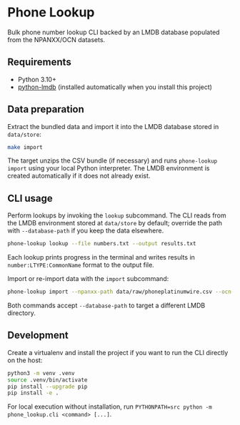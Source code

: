 # Phone Lookup

Bulk phone number lookup CLI backed by an LMDB database populated from the NPANXX/OCN datasets.

## Requirements

- Python 3.10+
- [python-lmdb](https://pypi.org/project/lmdb/) (installed automatically when you install this project)

## Data preparation

Extract the bundled data and import it into the LMDB database stored in `data/store`:

```bash
make import
```

The target unzips the CSV bundle (if necessary) and runs `phone-lookup import` using your local Python interpreter. The LMDB
environment is created automatically if it does not already exist.

## CLI usage

Perform lookups by invoking the `lookup` subcommand. The CLI reads from the LMDB environment stored at `data/store` by default;
override the path with `--database-path` if you keep the data elsewhere.

```bash
phone-lookup lookup --file numbers.txt --output results.txt
```

Each lookup prints progress in the terminal and writes results in `number:LTYPE:CommonName` format to the output file.

Import or re-import data with the `import` subcommand:

```bash
phone-lookup import --npanxx-path data/raw/phoneplatinumwire.csv --ocn-path data/raw/ocn.csv
```

Both commands accept `--database-path` to target a different LMDB directory.

## Development

Create a virtualenv and install the project if you want to run the CLI directly on the host:

```bash
python3 -m venv .venv
source .venv/bin/activate
pip install --upgrade pip
pip install -e .
```

For local execution without installation, run `PYTHONPATH=src python -m phone_lookup.cli <command> [...]`.
